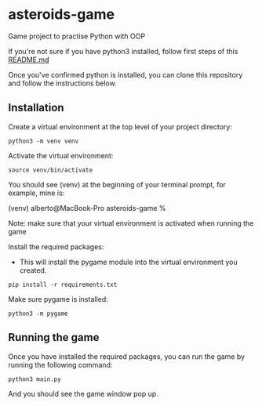 # asteroids-game
Game project to practise Python with OOP


If you're not sure if you have python3 installed, follow first steps of this [README.md](https://github.com/albertoroldanq/bookbot) 

Once you've confirmed python is installed, you can clone this repository and follow the instructions below.  

## Installation
Create a virtual environment at the top level of your project directory:

```
python3 -m venv venv
```

Activate the virtual environment:
```
source venv/bin/activate
```
You should see (venv) at the beginning of your terminal prompt, for example, mine is:

(venv) alberto@MacBook-Pro asteroids-game %

Note: make sure that your virtual environment is activated when running the game

Install the required packages:
- This will install the pygame module into the virtual environment you created.

```
pip install -r requirements.txt
```

Make sure pygame is installed:
```commandline
python3 -m pygame
```

## Running the game
Once you have installed the required packages, you can run the game by running the following command:
```commandline
python3 main.py
```

And you should see the game window pop up.
